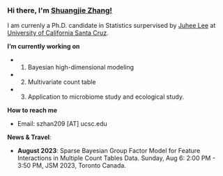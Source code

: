 
### Hi there, I'm [Shuangjie Zhang!](https://shuangjiezhang.netlify.app)

I am currenly a Ph.D. candidate in Statistics surpervised by [Juhee Lee](https://engineering.ucsc.edu/people/juheelee) at [University of California Santa Cruz](https://www.ucsc.edu/).

**I’m currently working on** 
- 1. Bayesian high-dimensional modeling
- 2. Multivariate count table
- 3. Application to microbiome study and ecological study. 

**How to reach me**
- Email: szhan209 [AT] ucsc.edu

**News & Travel**:

- **August 2023**: Sparse Bayesian Group Factor Model for Feature Interactions in Multiple Count Tables Data. Sunday, Aug 6: 2:00 PM - 3:50 PM, JSM 2023, Toronto Canada. 
